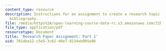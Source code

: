 ```yaml
---
content_type: resource
description: Instructions for an assignment to create a research topic proposal and
  bibliography.
file: /media/https%3A/open-learning-course-data-rc.s3.amazonaws.com/21h-s01-food-in-american-history-fall-2014/7014ba12c5e53c62d0e7d234eb905e86_MIT21H_S01F14_GuidPart_1.pdf
file_type: application/pdf
resourcetype: Document
title: 'Research Paper Assignment: Part 1'
uid: 7014ba12-c5e5-3c62-d0e7-d234eb905e86
---
```

